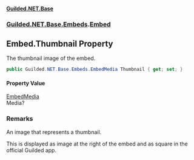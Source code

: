
#### [Guilded.NET.Base](Guilded_NET_Base 'Guilded.NET.Base')
### [Guilded.NET.Base.Embeds](Guilded_NET_Base#Guilded_NET_Base_Embeds 'Guilded.NET.Base.Embeds').[Embed](Embed 'Guilded.NET.Base.Embeds.Embed')
## Embed.Thumbnail Property

The thumbnail image of the embed.
```csharp
public Guilded.NET.Base.Embeds.EmbedMedia Thumbnail { get; set; }
```


#### Property Value
[EmbedMedia](EmbedMedia 'Guilded.NET.Base.Embeds.EmbedMedia')  
Media?

### Remarks
  
An image that represents a thumbnail.  
  
This is displayed as image at the right of the embed and as square in the official Guilded app.